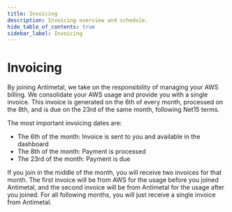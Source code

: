 ```yaml
---
title: Invoicing
description: Invoicing overview and schedule.
hide_table_of_contents: true
sidebar_label: Invoicing
---
```


# Invoicing

By joining Antimetal, we take on the responsibility of managing your AWS billing. We consolidate your AWS usage and provide you with a single invoice. This invoice is generated on the 6th of every month, processed on the 8th, and is due on the 23rd of the same month, following Net15 terms.

The most important invoicing dates are:

- The 6th of the month: Invoice is sent to you and available in the dashboard
- The 8th of the month: Payment is processed
- The 23rd of the month: Payment is due

If you join in the middle of the month, you will receive two invoices for that month. The first invoice will be from AWS for the usage before you joined Antimetal, and the second invoice will be from Antimetal for the usage after you joined. For all following months, you will just receive a single invoice from Antimetal.
